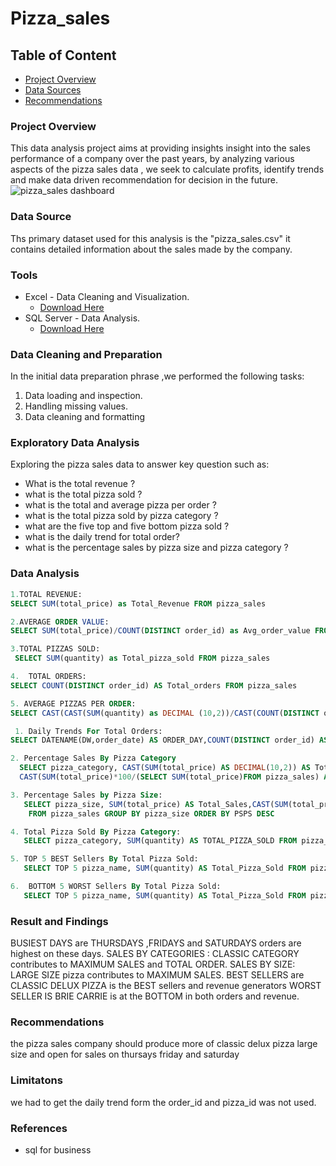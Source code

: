 # Pizza_sales

## Table of Content

- [Project Overview](#project-overview)
- [Data Sources](#data-source)
- [Recommendations](#recommendations)
### Project Overview
This data analysis project aims at providing insights insight into the sales performance of a company over the past years, by analyzing various aspects of the pizza sales data , we seek to calculate profits, identify trends and make data driven recommendation for decision in the future.
![pizza_sales dashboard](https://github.com/Pioneer-007/Pizza_sales/assets/104790576/3379b6e0-a257-4a59-8bbe-6cdaafa19dc3)



### Data Source

Ths primary dataset used for this analysis is the "pizza_sales.csv" it contains detailed information about the sales made by the company.

### Tools
- Excel - Data Cleaning and Visualization.
    - [Download Here](https://microsoft.com)
- SQL Server - Data Analysis.
     - [Download Here](https://microsoft.com)

### Data Cleaning and Preparation
In the initial data preparation phrase ,we performed the following tasks:
1. Data loading and inspection.
2. Handling missing values.
3. Data cleaning and formatting


### Exploratory Data Analysis
Exploring the pizza sales data to answer key question such as:
- What is the total revenue ?
- what is the total pizza sold ?
- what is the total and average pizza per order ?
- what is the total pizza sold by pizza category ?
- what are the five top and five bottom pizza sold ?
- what is the daily trend for total order?
- what is the percentage sales by pizza size and pizza category ?


### Data Analysis 
```sql
1.TOTAL REVENUE: 
SELECT SUM(total_price) as Total_Revenue FROM pizza_sales

2.AVERAGE ORDER VALUE:
SELECT SUM(total_price)/COUNT(DISTINCT order_id) as Avg_order_value FROM pizza_sales

3.TOTAL PIZZAS SOLD:
 SELECT SUM(quantity) as Total_pizza_sold FROM pizza_sales

4.  TOTAL ORDERS: 
SELECT COUNT(DISTINCT order_id) AS Total_orders FROM pizza_sales

5. AVERAGE PIZZAS PER ORDER:
SELECT CAST(CAST(SUM(quantity) as DECIMAL (10,2))/CAST(COUNT(DISTINCT order_id)AS DECIMAL(10,2)) AS DECIMAL(10,2)) AS Average_pizzas_per_orders FROM pizza_sales

 1. Daily Trends For Total Orders:
SELECT DATENAME(DW,order_date) AS ORDER_DAY,COUNT(DISTINCT order_id) AS Total_order FROM pizza_sales GROUP BY DATENAME(DW,order_date) ORDER BY Total_order ASC

2. Percentage Sales By Pizza Category
  SELECT pizza_category, CAST(SUM(total_price) AS DECIMAL(10,2)) AS Total_Revenue,
  CAST(SUM(total_price)*100/(SELECT SUM(total_price)FROM pizza_sales) AS DECIMAL(10,2))  AS PSPC FROM pizza_sales group by pizza_category

3. Percentage Sales by Pizza Size:
   SELECT pizza_size, SUM(total_price) AS Total_Sales,CAST(SUM(total_price)*100/ (SELECT SUM(total_price) FROM pizza_sales) AS DECIMAL(10,2)) AS PSPS
    FROM pizza_sales GROUP BY pizza_size ORDER BY PSPS DESC

4. Total Pizza Sold By Pizza Category:
   SELECT pizza_category, SUM(quantity) AS TOTAL_PIZZA_SOLD FROM pizza_sales GROUP BY pizza_category ORDER BY TOTAL_PIZZA_SOLD

5. TOP 5 BEST Sellers By Total Pizza Sold:
   SELECT TOP 5 pizza_name, SUM(quantity) AS Total_Pizza_Sold FROM pizza_sales GROUP BY pizza_name ORDER BY SUM(quantity)DESC

6.  BOTTOM 5 WORST Sellers By Total Pizza Sold:
   SELECT TOP 5 pizza_name, SUM(quantity) AS Total_Pizza_Sold FROM pizza_sales GROUP BY pizza_name ORDER BY SUM(quantity)ASC
```

### Result and Findings
BUSIEST DAYS are THURSDAYS ,FRIDAYS and SATURDAYS orders are highest on these days.
SALES BY CATEGORIES : CLASSIC CATEGORY contributes to MAXIMUM SALES and TOTAL ORDER.
SALES BY SIZE: LARGE SIZE pizza contributes to MAXIMUM SALES.
BEST SELLERS are CLASSIC DELUX PIZZA is the BEST sellers and revenue generators
WORST SELLER IS BRIE CARRIE is at the BOTTOM in both orders and revenue. 

### Recommendations 
the pizza sales company should produce more of classic delux pizza large size and open for sales on thursays friday and saturday   

### Limitatons
we had to get the daily trend form the order_id and pizza_id was not used.

### References
- sql for business





















